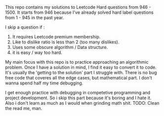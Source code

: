 This repo contains my solutions to Leetcode Hard questions from 946 - 1500.
It starts from 946 because I've already solved hard label questions from 1 - 945 in the past year. 

I skip a question if : 
1. It requires Leetcode premium membership.
2. Like to dislike ratio is less than 2 (too many dislikes).
3. Uses some obscure algorithm / Data structure.
4. it is easy / way too hard. 

My main focus with this repo is to practice approaching an algorithmic problem. Once I have a solution in mind, I find it easy to convert it to code. It's usually the 'getting to the solution' part I struggle with. 
There is no bug free code that coveres all the edge cases, but mathematical part. 
I don't wanna spend half my time debugging. 

I get enough practice with debugging in competetive programming and project development. So i skip this part because it's boring and I hate it. Also i don't learn as much as I would when grinding math shit.
TODO: Clean the read me, man.